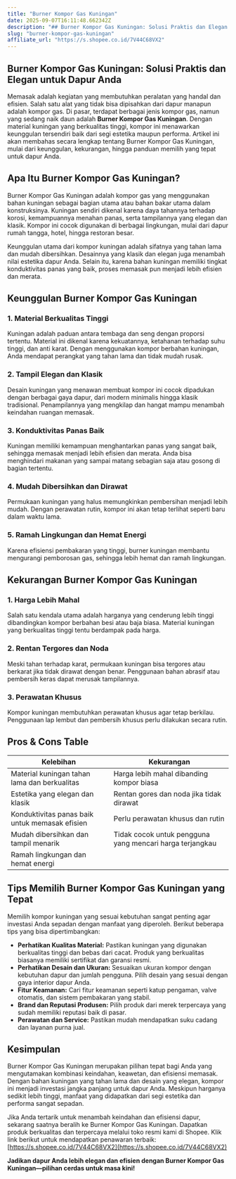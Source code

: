 ```yaml
---
title: "Burner Kompor Gas Kuningan"
date: 2025-09-07T16:11:48.662342Z
description: "## Burner Kompor Gas Kuningan: Solusi Praktis dan Elegan untuk Dapur Anda..."
slug: "burner-kompor-gas-kuningan"
affiliate_url: "https://s.shopee.co.id/7V44C68VX2"
---
```

## Burner Kompor Gas Kuningan: Solusi Praktis dan Elegan untuk Dapur Anda

Memasak adalah kegiatan yang membutuhkan peralatan yang handal dan efisien. Salah satu alat yang tidak bisa dipisahkan dari dapur manapun adalah kompor gas. Di pasar, terdapat berbagai jenis kompor gas, namun yang sedang naik daun adalah **Burner Kompor Gas Kuningan**. Dengan material kuningan yang berkualitas tinggi, kompor ini menawarkan keunggulan tersendiri baik dari segi estetika maupun performa. Artikel ini akan membahas secara lengkap tentang Burner Kompor Gas Kuningan, mulai dari keunggulan, kekurangan, hingga panduan memilih yang tepat untuk dapur Anda.

## Apa Itu Burner Kompor Gas Kuningan?

Burner Kompor Gas Kuningan adalah kompor gas yang menggunakan bahan kuningan sebagai bagian utama atau bahan bakar utama dalam konstruksinya. Kuningan sendiri dikenal karena daya tahannya terhadap korosi, kemampuannya menahan panas, serta tampilannya yang elegan dan klasik. Kompor ini cocok digunakan di berbagai lingkungan, mulai dari dapur rumah tangga, hotel, hingga restoran besar.

Keunggulan utama dari kompor kuningan adalah sifatnya yang tahan lama dan mudah dibersihkan. Desainnya yang klasik dan elegan juga menambah nilai estetika dapur Anda. Selain itu, karena bahan kuningan memiliki tingkat konduktivitas panas yang baik, proses memasak pun menjadi lebih efisien dan merata.

## Keunggulan Burner Kompor Gas Kuningan

### 1. Material Berkualitas Tinggi

Kuningan adalah paduan antara tembaga dan seng dengan proporsi tertentu. Material ini dikenal karena kekuatannya, ketahanan terhadap suhu tinggi, dan anti karat. Dengan menggunakan kompor berbahan kuningan, Anda mendapat perangkat yang tahan lama dan tidak mudah rusak.

### 2. Tampil Elegan dan Klasik

Desain kuningan yang menawan membuat kompor ini cocok dipadukan dengan berbagai gaya dapur, dari modern minimalis hingga klasik tradisional. Penampilannya yang mengkilap dan hangat mampu menambah keindahan ruangan memasak.

### 3. Konduktivitas Panas Baik

Kuningan memiliki kemampuan menghantarkan panas yang sangat baik, sehingga memasak menjadi lebih efisien dan merata. Anda bisa menghindari makanan yang sampai matang sebagian saja atau gosong di bagian tertentu.

### 4. Mudah Dibersihkan dan Dirawat

Permukaan kuningan yang halus memungkinkan pembersihan menjadi lebih mudah. Dengan perawatan rutin, kompor ini akan tetap terlihat seperti baru dalam waktu lama.

### 5. Ramah Lingkungan dan Hemat Energi

Karena efisiensi pembakaran yang tinggi, burner kuningan membantu mengurangi pemborosan gas, sehingga lebih hemat dan ramah lingkungan.

## Kekurangan Burner Kompor Gas Kuningan

### 1. Harga Lebih Mahal

Salah satu kendala utama adalah harganya yang cenderung lebih tinggi dibandingkan kompor berbahan besi atau baja biasa. Material kuningan yang berkualitas tinggi tentu berdampak pada harga.

### 2. Rentan Tergores dan Noda

Meski tahan terhadap karat, permukaan kuningan bisa tergores atau berkarat jika tidak dirawat dengan benar. Penggunaan bahan abrasif atau pembersih keras dapat merusak tampilannya.

### 3. Perawatan Khusus

Kompor kuningan membutuhkan perawatan khusus agar tetap berkilau. Penggunaan lap lembut dan pembersih khusus perlu dilakukan secara rutin.

## Pros & Cons Table

| Kelebihan                                 | Kekurangan                                 |
|--------------------------------------------|--------------------------------------------|
| Material kuningan tahan lama dan berkualitas | Harga lebih mahal dibanding kompor biasa |
| Estetika yang elegan dan klasik          | Rentan gores dan noda jika tidak dirawat |
| Konduktivitas panas baik untuk memasak efisien | Perlu perawatan khusus dan rutin |
| Mudah dibersihkan dan tampil menarik | Tidak cocok untuk pengguna yang mencari harga terjangkau |
| Ramah lingkungan dan hemat energi |   

## Tips Memilih Burner Kompor Gas Kuningan yang Tepat

Memilih kompor kuningan yang sesuai kebutuhan sangat penting agar investasi Anda sepadan dengan manfaat yang diperoleh. Berikut beberapa tips yang bisa dipertimbangkan:

- **Perhatikan Kualitas Material:** Pastikan kuningan yang digunakan berkualitas tinggi dan bebas dari cacat. Produk yang berkualitas biasanya memiliki sertifikat dan garansi resmi.
- **Perhatikan Desain dan Ukuran:** Sesuaikan ukuran kompor dengan kebutuhan dapur dan jumlah pengguna. Pilih desain yang sesuai dengan gaya interior dapur Anda.
- **Fitur Keamanan:** Cari fitur keamanan seperti katup pengaman, valve otomatis, dan sistem pembakaran yang stabil.
- **Brand dan Reputasi Produsen:** Pilih produk dari merek terpercaya yang sudah memiliki reputasi baik di pasar.
- **Perawatan dan Service:** Pastikan mudah mendapatkan suku cadang dan layanan purna jual.

## Kesimpulan

Burner Kompor Gas Kuningan merupakan pilihan tepat bagi Anda yang mengutamakan kombinasi keindahan, keawetan, dan efisiensi memasak. Dengan bahan kuningan yang tahan lama dan desain yang elegan, kompor ini menjadi investasi jangka panjang untuk dapur Anda. Meskipun harganya sedikit lebih tinggi, manfaat yang didapatkan dari segi estetika dan performa sangat sepadan.

Jika Anda tertarik untuk menambah keindahan dan efisiensi dapur, sekarang saatnya beralih ke Burner Kompor Gas Kuningan. Dapatkan produk berkualitas dan terpercaya melalui toko resmi kami di Shopee. Klik link berikut untuk mendapatkan penawaran terbaik: [https://s.shopee.co.id/7V44C68VX2](https://s.shopee.co.id/7V44C68VX2)

**Jadikan dapur Anda lebih elegan dan efisien dengan Burner Kompor Gas Kuningan—pilihan cerdas untuk masa kini!**